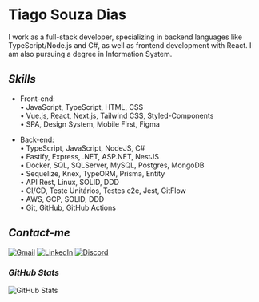 # **Tiago Souza Dias**

I work as a full-stack developer, specializing in backend languages like TypeScript/Node.js and C#, as well as frontend development with React. I am also pursuing a degree in Information System.

## *Skills*


 - Front-end:\
• JavaScript, TypeScript, HTML, CSS\
• Vue.js, React, Next.js, Tailwind CSS, Styled-Components\
• SPA, Design System, Mobile First, Figma

 - Back-end:\
• TypeScript, JavaScript, NodeJS, C#\
• Fastify, Express, .NET, ASP.NET, NestJS\
• Docker, SQL, SQLServer, MySQL, Postgres, MongoDB\
• Sequelize, Knex, TypeORM, Prisma, Entity\
• API Rest, Linux, SOLID, DDD\
• CI/CD, Teste Unitários, Testes e2e, Jest, GitFlow\
• AWS, GCP, SOLID, DDD\
• Git, GitHub, GitHub Actions


## *Contact-me*

[![Gmail](https://img.shields.io/badge/Gmail-000?style=for-the-badge&logo=Gmail)](mailto:tiago0214@gmail.com)
[![LinkedIn](https://img.shields.io/badge/LinkedIn-000?style=for-the-badge&logo=LinkedIn)](https://linkedin.com/in/tiagodias-dev)
[![Discord](https://img.shields.io/badge/Discord-000?style=for-the-badge&logo=discord)](https://discordapp.com/users/327618059642732544)

### *GitHub Stats*
![GitHub Stats](https://github-readme-stats.vercel.app/api?username=tiago0214&theme=transparent&bg_color=000&border_color=30A3DC&show_icons=true&icon_color=30A3DC&title_color=E94D5F&text_color=FFF&hide_title=true&hide=stars)
